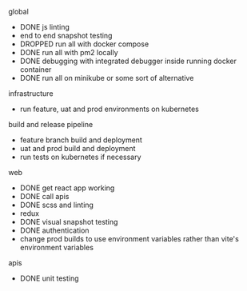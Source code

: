 global

- DONE js linting
- end to end snapshot testing
- DROPPED run all with docker compose
- DONE run all with pm2 locally
- DONE debugging with integrated debugger inside running docker container
- DONE run all on minikube or some sort of alternative

infrastructure

- run feature, uat and prod environments on kubernetes

build and release pipeline

- feature branch build and deployment
- uat and prod build and deployment
- run tests on kubernetes if necessary

web

- DONE get react app working
- DONE call apis
- DONE scss and linting
- redux
- DONE visual snapshot testing
- DONE authentication
- change prod builds to use environment variables rather than vite's environment variables

apis

- DONE unit testing
